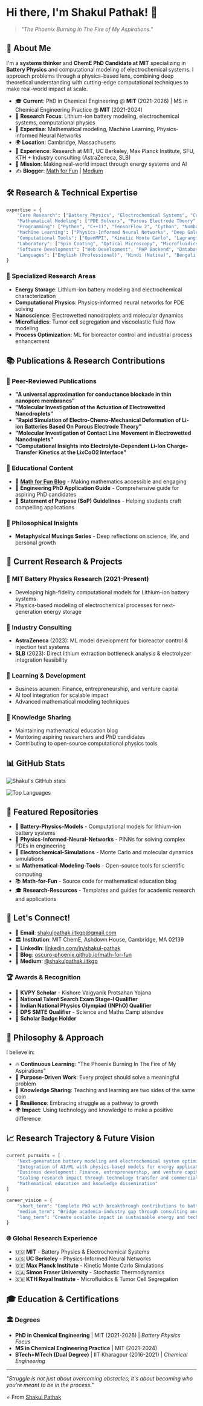 # Hi there, I'm Shakul Pathak! 👋

> *"The Phoenix Burning In The Fire of My Aspirations."*

## 🚀 About Me

I'm a **systems thinker** and **ChemE PhD Candidate at MIT** specializing in **Battery Physics** and computational modeling of electrochemical systems. I approach problems through a physics-based lens, combining deep theoretical understanding with cutting-edge computational techniques to make real-world impact at scale.

- 🎓 **Current**: PhD in Chemical Engineering @ **MIT** (2021-2026) | MS in Chemical Engineering Practice @ **MIT** (2021-2024)
- 🔋 **Research Focus**: Lithium-ion battery modeling, electrochemical systems, computational physics
- 🧠 **Expertise**: Mathematical modeling, Machine Learning, Physics-informed Neural Networks
- 🌍 **Location**: Cambridge, Massachusetts
- 💼 **Experience**: Research at MIT, UC Berkeley, Max Planck Institute, SFU, KTH + Industry consulting (AstraZeneca, SLB)
- 🎯 **Mission**: Making real-world impact through energy systems and AI
- ✍️ **Blogger**: [Math for Fun](https://oscuro-phoenix.github.io/math-for-fun/) | [Medium](https://medium.com/@shakulpathak.iitkgp)

## 🛠️ Research & Technical Expertise

```python
expertise = {
    "Core Research": ["Battery Physics", "Electrochemical Systems", "Computational Physics"],
    "Mathematical Modeling": ["PDE Solvers", "Porous Electrode Theory", "Monte Carlo Methods"],
    "Programming": ["Python", "C++11", "TensorFlow 2", "Cython", "Numba"],
    "Machine Learning": ["Physics-Informed Neural Networks", "Deep Galerkin Method", "MCMC"],
    "Computational Tools": ["OpenMPI", "Kinetic Monte Carlo", "Lagrangian Gradient Descent"],
    "Laboratory": ["Spin Coating", "Optical Microscopy", "Microfluidics", "Nanofabrication"],
    "Software Development": ["Web Development", "PHP Backend", "Database Management"],
    "Languages": ["English (Professional)", "Hindi (Native)", "Bengali (Native)", "Oriya (Limited)"]
}
```

### 🔬 Specialized Research Areas
- **Energy Storage**: Lithium-ion battery modeling and electrochemical characterization
- **Computational Physics**: Physics-informed neural networks for PDE solving
- **Nanoscience**: Electrowetted nanodroplets and molecular dynamics
- **Microfluidics**: Tumor cell segregation and viscoelastic fluid flow modeling
- **Process Optimization**: ML for bioreactor control and industrial process enhancement

## 📚 Publications & Research Contributions

### 🔬 Peer-Reviewed Publications
- **"A universal approximation for conductance blockade in thin nanopore membranes"**
- **"Molecular Investigation of the Actuation of Electrowetted Nanodroplets"**
- **"Rapid Simulation of Electro-Chemo-Mechanical Deformation of Li-ion Batteries Based On Porous Electrode Theory"**
- **"Molecular Investigation of Contact Line Movement in Electrowetted Nanodroplets"**
- **"Computational Insights into Electrolyte-Dependent Li-Ion Charge-Transfer Kinetics at the LixCoO2 Interface"**

### 📖 Educational Content
- 🧮 **[Math for Fun Blog](https://oscuro-phoenix.github.io/math-for-fun/)** - Making mathematics accessible and engaging
- 📝 **Engineering PhD Application Guide** - Comprehensive guide for aspiring PhD candidates
- 🎯 **Statement of Purpose (SoP) Guidelines** - Helping students craft compelling applications

### 🧠 Philosophical Insights
- **Metaphysical Musings Series** - Deep reflections on science, life, and personal growth

## 🎯 Current Research & Projects

### 🔋 **MIT Battery Physics Research** (2021-Present)
- Developing high-fidelity computational models for Lithium-ion battery systems
- Physics-based modeling of electrochemical processes for next-generation energy storage

### 💼 **Industry Consulting**
- **AstraZeneca** (2023): ML model development for bioreactor control & injection test systems
- **SLB** (2023): Direct lithium extraction bottleneck analysis & electrolyzer integration feasibility

### 🌱 **Learning & Development**
- Business acumen: Finance, entrepreneurship, and venture capital
- AI tool integration for scalable impact
- Advanced mathematical modeling techniques

### 📝 **Knowledge Sharing**
- Maintaining mathematical education blog
- Mentoring aspiring researchers and PhD candidates
- Contributing to open-source computational physics tools

## 📊 GitHub Stats

![Shakul's GitHub stats](https://github-readme-stats.vercel.app/api?username=shakulp&show_icons=true&theme=radical)

![Top Languages](https://github-readme-stats.vercel.app/api/top-langs/?username=shakulp&layout=compact&theme=radical)

## 🌟 Featured Repositories

<!-- Will be updated as repositories are created -->
- 🔋 **Battery-Physics-Models** - Computational models for lithium-ion battery systems
- 🧮 **Physics-Informed-Neural-Networks** - PINNs for solving complex PDEs in engineering
- 🔬 **Electrochemical-Simulations** - Monte Carlo and molecular dynamics simulations
- 📊 **Mathematical-Modeling-Tools** - Open-source tools for scientific computing
- 📚 **Math-for-Fun** - Source code for mathematical education blog
- 🎓 **Research-Resources** - Templates and guides for academic research and applications

## 🤝 Let's Connect!

- 📧 **Email**: shakulpathak.iitkgp@gmail.com
- 🏛️ **Institution**: MIT ChemE, Ashdown House, Cambridge, MA 02139
- 💼 **LinkedIn**: [linkedin.com/in/shakul-pathak](https://www.linkedin.com/in/shakul-pathak/)
- 📝 **Blog**: [oscuro-phoenix.github.io/math-for-fun](https://oscuro-phoenix.github.io/math-for-fun/)
- 📄 **Medium**: [@shakulpathak.iitkgp](https://medium.com/@shakulpathak.iitkgp)

### 🏆 Awards & Recognition
- 🥇 **KVPY Scholar** - Kishore Vaigyanik Protsahan Yojana
- 🏅 **National Talent Search Exam Stage-I Qualifier**
- 🥇 **Indian National Physics Olympiad (INPhO) Qualifier**
- 🎯 **DPS SMTE Qualifier** - Science and Maths Camp attendee
- 🌟 **Scholar Badge Holder**

## 💭 Philosophy & Approach

I believe in:
- 🔥 **Continuous Learning**: "The Phoenix Burning In The Fire of My Aspirations"
- 🎯 **Purpose-Driven Work**: Every project should solve a meaningful problem
- 🤝 **Knowledge Sharing**: Teaching and learning are two sides of the same coin
- 💪 **Resilience**: Embracing struggle as a pathway to growth
- 🌍 **Impact**: Using technology and knowledge to make a positive difference

## 📈 Research Trajectory & Future Vision

```python
current_pursuits = [
    "Next-generation battery modeling and electrochemical system optimization",
    "Integration of AI/ML with physics-based models for energy applications", 
    "Business development: Finance, entrepreneurship, and venture capital",
    "Scaling research impact through technology transfer and commercialization",
    "Mathematical education and knowledge dissemination"
]

career_vision = {
    "short_term": "Complete PhD with breakthrough contributions to battery physics",
    "medium_term": "Bridge academia-industry gap through consulting and entrepreneurship", 
    "long_term": "Create scalable impact in sustainable energy and technology sectors"
}
```

### 🌐 Global Research Experience
- 🇺🇸 **MIT** - Battery Physics & Electrochemical Systems
- 🇺🇸 **UC Berkeley** - Physics-Informed Neural Networks  
- 🇩🇪 **Max Planck Institute** - Kinetic Monte Carlo Simulations
- 🇨🇦 **Simon Fraser University** - Stochastic Thermodynamics
- 🇸🇪 **KTH Royal Institute** - Microfluidics & Tumor Cell Segregation

## 🎓 Education & Certifications

### 🏛️ **Degrees**
- **PhD in Chemical Engineering** | MIT (2021-2026) | *Battery Physics Focus*
- **MS in Chemical Engineering Practice** | MIT (2021-2024) 
- **BTech+MTech (Dual Degree)** | IIT Kharagpur (2016-2021) | *Chemical Engineering*

---

*"Struggle is not just about overcoming obstacles; it's about becoming who you're meant to be in the process."*

⭐️ From [Shakul Pathak](https://github.com/shakulp)


